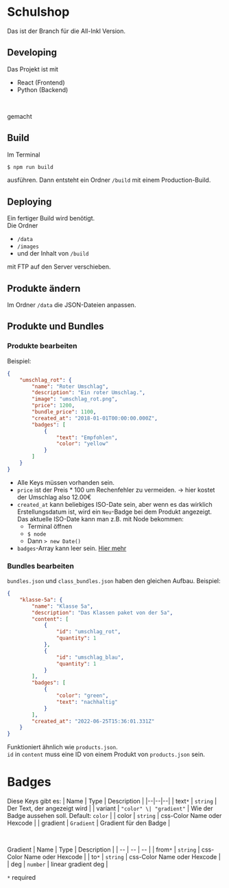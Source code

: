 # Schulshop

Das ist der Branch für die All-Inkl Version.

## Developing
Das Projekt ist mit 
* React (Frontend)
* Python (Backend)
<br/>

gemacht

## Build
Im Terminal
```sh
$ npm run build
```
ausführen. Dann entsteht ein Ordner `/build` mit einem
Production-Build.

## Deploying
Ein fertiger Build wird benötigt. <br/>
Die Ordner
* `/data`
* `/images`
* und der Inhalt von `/build`

mit FTP auf den Server verschieben.

## Produkte ändern
Im Ordner `/data` die JSON-Dateien anpassen.

## Produkte und Bundles
### Produkte bearbeiten
Beispiel:
```json
{
    "umschlag_rot": {
        "name": "Roter Umschlag",
        "description": "Ein roter Umschlag.",
        "image": "umschlag_rot.png",
        "price": 1200,
        "bundle_price": 1100,
        "created_at": "2018-01-01T00:00:00.000Z",
        "badges": [
            {
                "text": "Empfohlen",
                "color": "yellow"
            }
        ]
    }
}
```
* Alle Keys müssen vorhanden sein.
* `price` ist der Preis * 100 um Rechenfehler zu vermeiden. -> hier kostet der Umschlag also 12.00€
* `created_at` kann beliebiges ISO-Date sein, aber wenn es das wirklich Erstellungsdatum ist, wird ein `Neu`-Badge bei dem Produkt angezeigt. Das aktuelle ISO-Date kann man z.B. mit Node bekommen:
    * Terminal öffnen
    * `$ node `
    * Dann `> new Date()`
* `badges`-Array kann leer sein. [Hier mehr](https://github.com/tom-heidenreich/schulshop/Readme.md#Badges)

### Bundles bearbeiten
`bundles.json` und `class_bundles.json` haben den gleichen Aufbau.
Beispiel:
```json
{
    "klasse-5a": {
        "name": "Klasse 5a",
        "description": "Das Klassen paket von der 5a",
        "content": [
            {
                "id": "umschlag_rot",
                "quantity": 1
            },
            {
                "id": "umschlag_blau",
                "quantity": 1
            }
        ],
        "badges": [
            {
                "color": "green",
                "text": "nachhaltig"
            }
        ],
        "created_at": "2022-06-25T15:36:01.331Z"
    }
}
```
Funktioniert ähnlich wie `products.json`.
<br/>
`id` in `content` muss eine ID von einem Produkt von `products.json` sein.

# Badges
Diese Keys gibt es:
| Name | Type | Description |
|--|--|--|
| text`*` | `string` | Der Text, der angezeigt wird |
| variant | `"color" \| "gradient"` | Wie der Badge aussehen soll. Default: `color` |
| color | `string` | css-Color Name oder Hexcode |
| gradient | `Gradient` | Gradient für den Badge |

<br/>

Gradient
| Name | Type | Description |
| -- | -- | -- |
| from`*` | `string` | css-Color Name oder Hexcode |
| to`*` | `string` | css-Color Name oder Hexcode |
| deg | `number` | linear gradient deg |

`*` required
